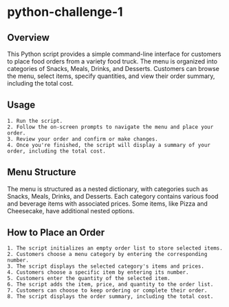 # python-challenge-1


## Overview

This Python script provides a simple command-line interface for customers to place food orders from a variety food truck. The menu is organized into categories of Snacks, Meals, Drinks, and Desserts. Customers can browse the menu, select items, specify quantities, and view their order summary, including the total cost.

## Usage

    1. Run the script.
    2. Follow the on-screen prompts to navigate the menu and place your order.
    3. Review your order and confirm or make changes.
    4. Once you're finished, the script will display a summary of your order, including the total cost.

## Menu Structure

The menu is structured as a nested dictionary, with categories such as Snacks, Meals, Drinks, and Desserts. Each category contains various food and beverage items with associated prices. Some items, like Pizza and Cheesecake, have additional nested options.

## How to Place an Order

    1. The script initializes an empty order list to store selected items.
    2. Customers choose a menu category by entering the corresponding number.
    3. The script displays the selected category's items and prices.
    4. Customers choose a specific item by entering its number.
    5. Customers enter the quantity of the selected item.
    6. The script adds the item, price, and quantity to the order list.
    7. Customers can choose to keep ordering or complete their order.
    8. The script displays the order summary, including the total cost.